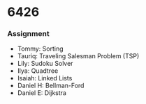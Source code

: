 # 6426

### Assignment

* Tommy: Sorting
* Tauriq: Traveling Salesman Problem (TSP)
* Lily: Sudoku Solver
* Ilya: Quadtree
* Isaiah: Linked Lists
* Daniel H: Bellman-Ford
* Daniel E: Dijkstra
